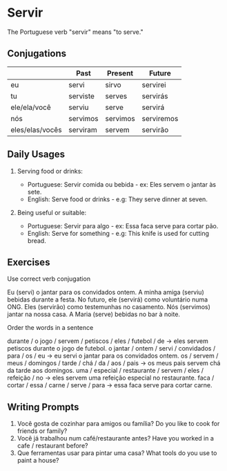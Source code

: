 # Servir

The Portuguese verb "servir" means "to serve."

## Conjugations

|                 | Past     | Present  | Future     |
| --------------- | -------- | -------- | ---------- |
| eu              | servi    | sirvo    | servirei   |
| tu              | serviste | serves   | servirás   |
| ele/ela/você    | serviu   | serve    | servirá    |
| nós             | servimos | servimos | serviremos |
| eles/elas/vocês | serviram | servem   | servirão   |

## Daily Usages

1. Serving food or drinks:

   - Portuguese: Servir comida ou bebida - ex: Eles servem o jantar às sete.
   - English: Serve food or drinks - e.g: They serve dinner at seven.

2. Being useful or suitable:

   - Portuguese: Servir para algo - ex: Essa faca serve para cortar pão.
   - English: Serve for something - e.g: This knife is used for cutting bread.

## Exercises

Use correct verb conjugation

Eu (servi) o jantar para os convidados ontem.
A minha amiga (serviu) bebidas durante a festa.
No futuro, ele (servirá) como voluntário numa ONG.
Eles (servirão) como testemunhas no casamento.
Nós (servimos) jantar na nossa casa.
A Maria (serve) bebidas no bar à noite.

Order the words in a sentence

durante / o jogo / servem / petiscos / eles / futebol / de -> eles servem petiscos durante o jogo de futebol.
o jantar / ontem / servi / convidados / para / os / eu -> eu servi o jantar para os convidados ontem.
os / servem / meus / domingos / tarde / chá / da / aos / pais -> os meus pais servem chá da tarde aos domingos.
uma / especial / restaurante / servem / eles / refeição / no -> eles servem uma refeição especial no restaurante.
faca / cortar / essa / carne / serve / para -> essa faca serve para cortar carne.

## Writing Prompts

1. Você gosta de cozinhar para amigos ou família? Do you like to cook for friends or family?
2. Você já trabalhou num café/restaurante antes? Have you worked in a cafe / restaurant before?
3. Que ferramentas usar para pintar uma casa? What tools do you use to paint a house?
